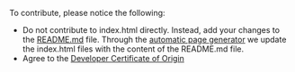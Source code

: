 To contribute, please notice the following:

- Do not contribute to index.html directly.
  Instead, add your changes to the [README.md][README] file.
  Through the [automatic page generator][gh-gen] we update the index.html files with the content of the README.md file.
- Agree to the [Developer Certificate of Origin][dev-cert]


[gh-gen]: https://github.com/fossasia/knitting.fossasia.org/generated_pages/new?utf8=%E2%9C%93
[dev-cert]: http://developercertificate.org/
[README]: README.md
